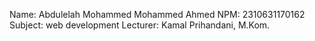 Name: Abdulelah Mohammed Mohammed Ahmed
 NPM: 2310631170162
 Subject: web development 
 Lecturer: Kamal Prihandani, M.Kom.